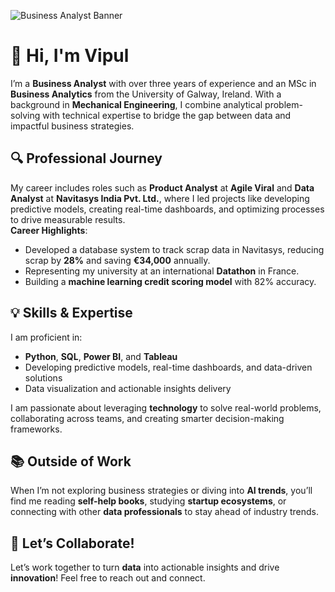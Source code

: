 
![Business Analyst Banner](https://github.com/user-attachments/assets/2cf84d3b-190c-4a6b-9c80-79f40e598573)

# 👋 Hi, I'm Vipul

I’m a **Business Analyst** with over three years of experience and an MSc in **Business Analytics** from the University of Galway, Ireland. With a background in **Mechanical Engineering**, I combine analytical problem-solving with technical expertise to bridge the gap between data and impactful business strategies.

## 🔍 Professional Journey

My career includes roles such as **Product Analyst** at **Agile Viral** and **Data Analyst** at **Navitasys India Pvt. Ltd.**, where I led projects like developing predictive models, creating real-time dashboards, and optimizing processes to drive measurable results.  
**Career Highlights**:  
- Developed a database system to track scrap data in Navitasys, reducing scrap by **28%** and saving **€34,000** annually.
- Representing my university at an international **Datathon** in France.  
- Building a **machine learning credit scoring model** with 82% accuracy.

## 💡 Skills & Expertise

I am proficient in:  
- **Python**, **SQL**, **Power BI**, and **Tableau**  
- Developing predictive models, real-time dashboards, and data-driven solutions  
- Data visualization and actionable insights delivery

I am passionate about leveraging **technology** to solve real-world problems, collaborating across teams, and creating smarter decision-making frameworks.

## 📚 Outside of Work

When I’m not exploring business strategies or diving into **AI trends**, you’ll find me reading **self-help books**, studying **startup ecosystems**, or connecting with other **data professionals** to stay ahead of industry trends.

## 🚀 Let’s Collaborate!

Let’s work together to turn **data** into actionable insights and drive **innovation**! Feel free to reach out and connect.

